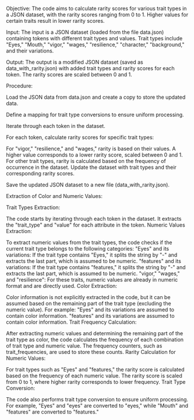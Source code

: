Objective: The code aims to calculate rarity scores for various trait types in a JSON dataset, with the rarity scores ranging from 0 to 1. Higher values for certain traits result in lower rarity scores.

Input: The input is a JSON dataset (loaded from the file data.json) containing tokens with different trait types and values. Trait types include "Eyes," "Mouth," "vigor," "wages," "resilience," "character," "background," and their variations.

Output: The output is a modified JSON dataset (saved as data_with_rarity.json) with added trait types and rarity scores for each token. The rarity scores are scaled between 0 and 1.

Procedure:

Load the JSON data from data.json and create a copy to store the updated data.

Define a mapping for trait type conversions to ensure uniform processing.

Iterate through each token in the dataset.

For each token, calculate rarity scores for specific trait types:

For "vigor," "resilience," and "wages," rarity is based on their values. A higher value corresponds to a lower rarity score, scaled between 0 and 1.
For other trait types, rarity is calculated based on the frequency of occurrence in the dataset.
Update the dataset with trait types and their corresponding rarity scores.

Save the updated JSON dataset to a new file (data_with_rarity.json).

Extraction of Color and Numeric Values:

Trait Types Extraction:

The code starts by iterating through each token in the dataset. It extracts the "trait_type" and "value" for each attribute in the token.
Numeric Values Extraction:

To extract numeric values from the trait types, the code checks if the current trait type belongs to the following categories:
"Eyes" and its variations: If the trait type contains "Eyes," it splits the string by "-" and extracts the last part, which is assumed to be numeric.
"features" and its variations: If the trait type contains "features," it splits the string by "-" and extracts the last part, which is assumed to be numeric.
"vigor," "wages," and "resilience": For these traits, numeric values are already in numeric format and are directly used.
Color Extraction:

Color information is not explicitly extracted in the code, but it can be assumed based on the remaining part of the trait type (excluding the numeric value). For example:
"Eyes" and its variations are assumed to contain color information.
"features" and its variations are assumed to contain color information.
Trait Frequency Calculation:

After extracting numeric values and determining the remaining part of the trait type as color, the code calculates the frequency of each combination of trait type and numeric value. The frequency counters, such as trait_frequencies, are used to store these counts.
Rarity Calculation for Numeric Values:

For trait types such as "Eyes" and "features," the rarity score is calculated based on the frequency of each numeric value. The rarity score is scaled from 0 to 1, where higher rarity corresponds to lower frequency.
Trait Type Conversion:

The code also performs trait type conversion to ensure uniform processing. For example, "Eyes" and "eyes" are converted to "eyes," while "Mouth" and "features" are converted to "features."